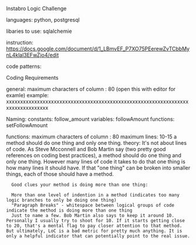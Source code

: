 Instabro Logic Challenge

languages:
python, postgresql

libaries to use:
sqlalchemie

instruction:
https://docs.google.com/document/d/1_LBmvEF_P7XO75PEerewZvTCbbMynL4klal3EFwZjo4/edit


code patterns:

Coding Requirements

general:
  maximum characters of column : 80 (open this with editor for examle)
  example:
xxxxxxxxxxxxxxxxxxxxxxxxxxxxxxxxxxxxxxxxxxxxxxxxxxxxxxxxxxxxxxxxxxxxxxxxxxxxxxxx

Naming:
  constants: follow_amount
  variables: followAmount
  functions: setFollowAmount

functions:
  maximum characters of column : 80
  maximum lines: 10-15
  a method should do one thing and only one thing.
    theory:
      It's not about lines of code. As Steve Mcconnell and Bob Martin say (two pretty good references on coding best practices), a method should do one thing and only one thing. However many lines of code it takes to do that one thing is how many lines it should have. If that "one thing" can be broken into smaller things, each of those should have a method.

      Good clues your method is doing more than one thing:

      More than one level of indention in a method (indicates too many logic branches to only be doing one thing)
      "Paragraph Breaks" - whitespace between logical groups of code indicate the method is doing more than one thing
      Just to name a few. Bob Martin also says to keep it around 10. Personally I usually try to shoot for 10. If it starts getting close to 20, that's a mental flag to pay closer attention to that method. But ultimately, LoC is a bad metric for pretty much anything. It is only a helpful indicator that can potentially point to the real issue.
